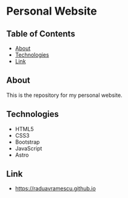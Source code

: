 # Personal Website

## Table of Contents

- [About](#about)
- [Technologies](#technologies)
- [Link](#link)

## About

This is the repository for my personal website.

## Technologies

- HTML5
- CSS3
- Bootstrap
- JavaScript
- Astro

## Link

- https://raduavramescu.github.io
